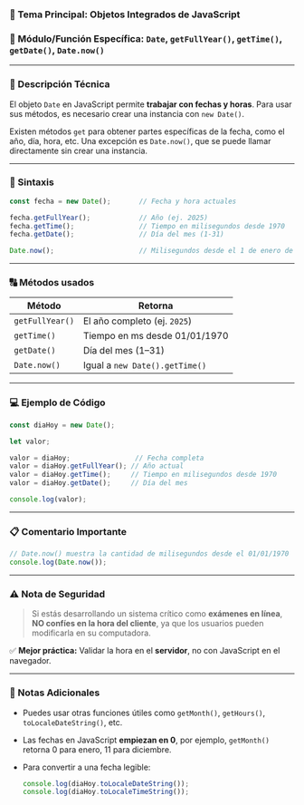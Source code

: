 ### 🧠 Tema Principal: Objetos Integrados de JavaScript

### 📌 Módulo/Función Específica: `Date`, `getFullYear()`, `getTime()`, `getDate()`, `Date.now()`

---

### 📖 Descripción Técnica

El objeto `Date` en JavaScript permite **trabajar con fechas y horas**.
Para usar sus métodos, es necesario crear una instancia con `new Date()`.

Existen métodos `get` para obtener partes específicas de la fecha, como el año, día, hora, etc.
Una excepción es `Date.now()`, que se puede llamar directamente sin crear una instancia.

---

### 🧾 Sintaxis

```javascript
const fecha = new Date();       // Fecha y hora actuales

fecha.getFullYear();            // Año (ej. 2025)
fecha.getTime();                // Tiempo en milisegundos desde 1970
fecha.getDate();                // Día del mes (1-31)

Date.now();                     // Milisegundos desde el 1 de enero de 1970
```

---

### 🔠 Métodos usados

| Método          | Retorna                        |
| --------------- | ------------------------------ |
| `getFullYear()` | El año completo (ej. `2025`)   |
| `getTime()`     | Tiempo en ms desde 01/01/1970  |
| `getDate()`     | Día del mes (1–31)             |
| `Date.now()`    | Igual a `new Date().getTime()` |

---

### 💻 Ejemplo de Código

```javascript
const diaHoy = new Date();

let valor;

valor = diaHoy;                // Fecha completa
valor = diaHoy.getFullYear(); // Año actual
valor = diaHoy.getTime();     // Tiempo en milisegundos desde 1970
valor = diaHoy.getDate();     // Día del mes

console.log(valor);
```

---

### 📋 Comentario Importante

```javascript
// Date.now() muestra la cantidad de milisegundos desde el 01/01/1970
console.log(Date.now());
```

---

### ⚠️ Nota de Seguridad

> Si estás desarrollando un sistema crítico como **exámenes en línea**, **NO confíes en la hora del cliente**, ya que los usuarios pueden modificarla en su computadora.

✅ **Mejor práctica:** Validar la hora en el **servidor**, no con JavaScript en el navegador.

---

### 📝 Notas Adicionales

* Puedes usar otras funciones útiles como `getMonth()`, `getHours()`, `toLocaleDateString()`, etc.
* Las fechas en JavaScript **empiezan en 0**, por ejemplo, `getMonth()` retorna 0 para enero, 11 para diciembre.
* Para convertir a una fecha legible:

  ```javascript
  console.log(diaHoy.toLocaleDateString());
  console.log(diaHoy.toLocaleTimeString());
  ```